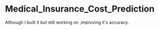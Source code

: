 # Medical_Insurance_Cost_Prediction
Although I built it but still working on ,improving it's accuracy.
